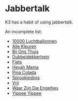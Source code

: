 # Jabbertalk

K3 has a habit of using jabbertalk.

An incomplete list:

 * [10000 Luchtballonnen](10000Luchtballonnen.md)
 * [Alle Kleuren](AlleKleuren.md)
 * [Bij Ons Thuis](BijOnsThuis.md)
 * [Dubbeldekkertrein](Dubbeldekkertrein.md)
 * [Fiets](Fiets.md)
 * [Heyah Mama](HeyahMama.md)
 * [Pina Colada](PinaColada.md)
 * [Sprookjesbos](Sprookjesbos.md)
 * [Vrij](Vrij.md)
 * [Waar Zijn Die Engeltjes](WaarZijnDieEngeltjes.md)
 * [Yippee Yippee](YippeeYippee.md)
